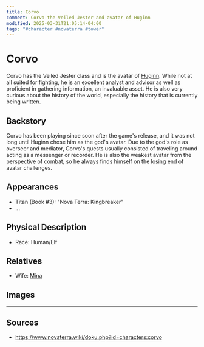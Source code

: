 ```yaml
---
title: Corvo
comment: Corvo the Veiled Jester and avatar of Huginn
modified: 2025-03-31T21:05:14-04:00
tags: "#character #novaterra #tower"
---
```

# Corvo

Corvo has the Veiled Jester class and is the avatar of [Huginn](Huginn.md). While not at all suited for fighting, he is an excellent analyst and advisor as well as proficient in gathering information, an invaluable asset. He is also very curious about the history of the world, especially the history that is currently being written.

## Backstory

Corvo has been playing since soon after the game's release, and it was not long until Huginn chose him as the god's avatar. Due to the god's role as overseer and mediator, Corvo's quests usually consisted of traveling around acting as a messenger or recorder. He is also the weakest avatar from the perspective of combat, so he always finds himself on the losing end of avatar challenges.

## Appearances

- Titan (Book #3): "Nova Terra: Kingbreaker"
- ...

## Physical Description

- Race: Human/Elf

## Relatives

- Wife: [Mina](Mina.md)

## Images

---
## Sources
- https://www.novaterra.wiki/doku.php?id=characters:corvo